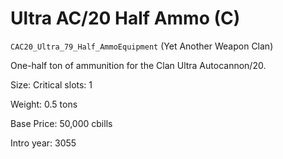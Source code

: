 # Ultra AC/20 Half Ammo (C)

`CAC20_Ultra_79_Half_AmmoEquipment` (Yet Another Weapon Clan)

One-half ton of ammunition for the Clan Ultra Autocannon/20.

Size: Critical slots: 1

Weight: 0.5 tons

Base Price: 50,000 cbills

Intro year: 3055

